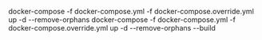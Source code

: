docker-compose -f docker-compose.yml -f docker-compose.override.yml up -d --remove-orphans
docker-compose -f docker-compose.yml -f docker-compose.override.yml up -d --remove-orphans --build